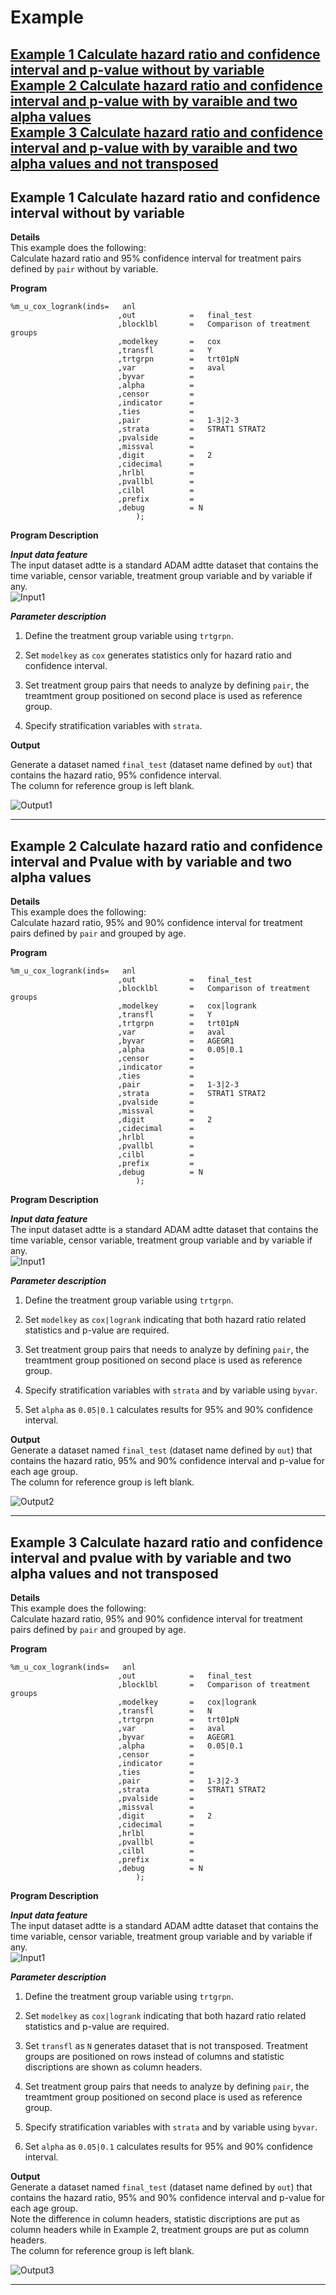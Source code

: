 # Example

[Example 1 Calculate hazard ratio and confidence interval and p-value without by variable](#example-1-calculate-hazard-ratio-and-confidence-interval-without-by-variable)<br>
[Example 2 Calculate hazard ratio and confidence interval and p-value with by varaible and two alpha values](#example-2-calculate-hazard-ratio-and-confidence-interval-and-pvalue-with-by-variable-and-two-alpha-values)<br>
[Example 3 Calculate hazard ratio and confidence interval and p-value with by varaible and two alpha values and not transposed](#example-3-calculate-hazard-ratio-and-confidence-interval-and-pvalue-with-by-variable-and-two-alpha-values-and-not-transposed)<br>
---


## Example 1 Calculate hazard ratio and confidence interval without by variable

**Details**<br>
This example does the following:<br>
Calculate hazard ratio and 95% confidence interval for treatment pairs defined by `pair` without by variable.<br>

**Program**<br>

```sas
%m_u_cox_logrank(inds=   anl
						,out			=	final_test
						,blocklbl		=	Comparison of treatment groups
						,modelkey		=	cox
						,transfl		=	Y
						,trtgrpn        =	trt01pN		
						,var			=	aval
						,byvar			=
						,alpha			=	
						,censor			=
						,indicator		=
						,ties			=
						,pair       	=	1-3|2-3
						,strata			=	STRAT1 STRAT2                                                                        
						,pvalside		=	
						,missval        =
						,digit          =	2
						,cidecimal   	=  
						,hrlbl      	= 			
						,pvallbl      	= 
						,cilbl			=  
						,prefix         =
						,debug			= N
							);
```
**Program Description**<br>

***Input data feature***<br>
The input dataset adtte is a standard ADAM adtte dataset that contains the time variable, censor variable, treatment group variable and by variable if any. <br>
![Input1](input1.png)

***Parameter description***<br>
1. Define the treatment group variable using `trtgrpn`. <br>

2. Set `modelkey` as `cox` generates statistics only for hazard ratio and confidence interval.

3. Set treatment group pairs that needs to analyze by defining `pair`, the treamtment group positioned on second place is used as reference group. <br>

4. Specify stratification variables with `strata`. <br>

**Output**<br>

Generate a dataset named `final_test` (dataset name defined by `out`) that contains the hazard ratio, 95% confidence interval.<br>
The column for reference group is left blank. <br>

 ![Output1](output1.png)

---

## Example 2 Calculate hazard ratio and confidence interval and Pvalue with by variable and two alpha values

**Details**<br>
This example does the following:<br>
Calculate hazard ratio, 95% and 90% confidence interval for treatment pairs defined by `pair` and grouped by age.<br>

**Program**<br>

```sas
%m_u_cox_logrank(inds=   anl
						,out			=	final_test
						,blocklbl		=	Comparison of treatment groups
						,modelkey		=	cox|logrank
						,transfl		=	Y
						,trtgrpn        =	trt01pN		
						,var			=	aval
						,byvar			=	AGEGR1
						,alpha			=	0.05|0.1
						,censor			=
						,indicator		=
						,ties			=
						,pair       	=	1-3|2-3
						,strata			=	STRAT1 STRAT2                                                                        
						,pvalside		=	
						,missval        =
						,digit          =	2
						,cidecimal   	=  
						,hrlbl      	= 			
						,pvallbl      	= 
						,cilbl			=  
						,prefix         =
						,debug			= N
							);
```
**Program Description**<br>

***Input data feature***<br>
The input dataset adtte is a standard ADAM adtte dataset that contains the time variable, censor variable, treatment group variable and by variable if any. <br>
![Input1](input1.png)

***Parameter description***<br>
1. Define the treatment group variable using `trtgrpn`. <br>

2. Set `modelkey` as `cox|logrank` indicating that both hazard ratio related statistics and p-value are required. 

3. Set treatment group pairs that needs to analyze by defining `pair`, the treamtment group positioned on second place is used as reference group. <br>

4. Specify stratification variables with `strata` and by variable using `byvar`. <br>

5. Set `alpha` as `0.05|0.1` calculates results for 95% and 90% confidence interval. <br>

**Output**<br>
Generate a dataset named `final_test` (dataset name defined by `out`) that contains the hazard ratio, 95% and 90% confidence interval and p-value for each age group.<br> 
The column for reference group is left blank. <br>

 ![Output2](output2.png)

---

## Example 3 Calculate hazard ratio and confidence interval and pvalue with by variable and two alpha values and not transposed

**Details**<br>
This example does the following:<br>
Calculate hazard ratio, 95% and 90% confidence interval for treatment pairs defined by `pair` and grouped by age.<br>

**Program**<br>

```sas
%m_u_cox_logrank(inds=   anl
						,out			=	final_test
						,blocklbl		=	Comparison of treatment groups
						,modelkey		=	cox|logrank
						,transfl		=	N
						,trtgrpn        =	trt01pN		
						,var			=	aval
						,byvar			=	AGEGR1
						,alpha			=	0.05|0.1
						,censor			=
						,indicator		=
						,ties			=
						,pair       	=	1-3|2-3
						,strata			=	STRAT1 STRAT2                                                                        
						,pvalside		=	
						,missval        =
						,digit          =	2
						,cidecimal   	=  
						,hrlbl      	= 			
						,pvallbl      	= 
						,cilbl			=  
						,prefix         =
						,debug			= N
							);
```
**Program Description**<br>

***Input data feature***<br>
The input dataset adtte is a standard ADAM adtte dataset that contains the time variable, censor variable, treatment group variable and by variable if any. <br>
![Input1](input1.png)

***Parameter description***<br>
1. Define the treatment group variable using `trtgrpn`. <br>

2. Set `modelkey` as `cox|logrank` indicating that both hazard ratio related statistics and p-value are required. <br>

3. Set `transfl` as `N` generates dataset that is not transposed. Treatment groups are positioned on rows instead of columns and statistic discriptions are shown as column headers. <br>

4. Set treatment group pairs that needs to analyze by defining `pair`, the treamtment group positioned on second place is used as reference group. <br>

5. Specify stratification variables with `strata` and by variable using `byvar`. <br>

6. Set `alpha` as `0.05|0.1` calculates results for 95% and 90% confidence interval. <br>

**Output**<br>
Generate a dataset named `final_test` (dataset name defined by `out`) that contains the hazard ratio, 95% and 90% confidence interval and p-value for each age group.<br>
Note the difference in column headers, statistic discriptions are put as column headers while in Example 2, treatment groups are put as column headers. <br> 
The column for reference group is left blank. <br>

 ![Output3](output3.png)

---
